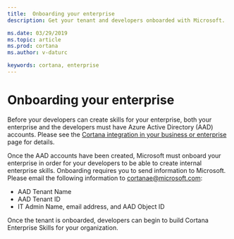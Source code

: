 ```yaml
---  
title:  Onboarding your enterprise
description: Get your tenant and developers onboarded with Microsoft.

ms.date: 03/29/2019
ms.topic: article
ms.prod: cortana
ms.author: v-daturc

keywords: cortana, enterprise
---
```


# Onboarding your enterprise

Before your developers can create skills for your enterprise, both your enterprise and the developers must have Azure Active Directory (AAD) accounts. Please see the [Cortana integration in your business or enterprise](https://docs.microsoft.com/en-us/windows/configuration/cortana-at-work/cortana-at-work-overview) page for details.

Once the AAD accounts have been created, Microsoft must onboard your enterprise in order for your developers to be able to create internal enterprise skills. Onboarding requires you to send information to Microsoft. Please email the following information to cortanae@microsoft.com:

* AAD Tenant Name
* AAD Tenant ID
* IT Admin Name, email address, and AAD Object ID

Once the tenant is onboarded, developers can begin to build Cortana Enterprise Skills for your organization.